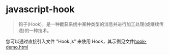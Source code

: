# javascript-hook
> 钩子(Hook)，是一种截获系统中某种类型的消息并进行加工处理(或继续传递)的一种技术。

您可以通过直接引入文件 "Hook.js" 来使用 Hook，其示例见文件[hook-demo.html](https://github.com/cjiali/javascript-hook.git)

